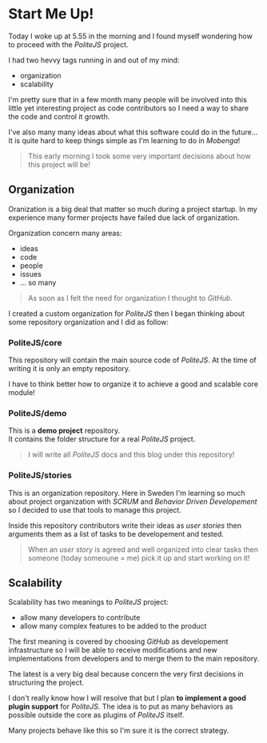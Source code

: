 <!-- Info:
author: Marco Pegoraro
// -->

Start Me Up!
===================

Today I woke up at 5.55 in the morning and I found myself wondering how to proceed with the _PoliteJS_ project.

I had two hevvy tags running in and out of my mind:

- organization
- scalability

I'm pretty sure that in a few month many people will be involved into this little yet interesting project as code contributors so I need a way to share the code and control it growth.

I've also many many ideas about what this software could do in the future... It is quite hard to keep things simple as I'm learning to do in _Mobenga_!

> This early morning I took some very important decisions about how this project will be!

<!-- more -->




## Organization

Oranization is a big deal that matter so much during a project startup. In my experience many former projects have failed due lack of organization.

Organization concern many areas:

- ideas
- code
- people
- issues
- ... so many

> As soon as I felt the need for organization I thought to _GitHub_.

I created a custom organization for _PoliteJS_ then I began thinking about some repository organization and I did as follow:

### PoliteJS/core

This repository will contain the main source code of _PoliteJS_. At the time of writing it is only an empty repository.

I have to think better how to organize it to achieve a good and scalable core module!

### PoliteJS/demo

This is a **demo project** repository.  
It contains the folder structure for a real _PoliteJS_ project.

> I will write all _PoliteJS_ docs and this blog under this repository!

### PoliteJS/stories

This is an organization repository. Here in Sweden I'm learning so much about project organization with _SCRUM_ and _Behavior Driven Developement_ so I decided to use that tools to manage this project.

Inside this repository contributors write their ideas as _user stories_ then arguments them as a list of tasks to be developement and tested.

> When an _user story_ is agreed and well organized into clear tasks then someone (today someoune = me) pick it up and start working on it!




## Scalability

Scalability has two meanings to _PoliteJS_ project:

- allow many developers to contribute
- allow many complex features to be added to the product

The first meaning is covered by choosing _GitHub_ as developement infrastructure so I will be able to receive modifications and new implementations from developers and to merge them to the main repository.

The latest is a very big deal because concern the very first decisions in structuring the project.

I don't really know how I will resolve that but I plan **to implement a good plugin support** for _PoliteJS_. The idea is to put as many behaviors as possible outside the core as plugins of _PoliteJS_ itself.

Many projects behave like this so I'm sure it is the correct strategy.

